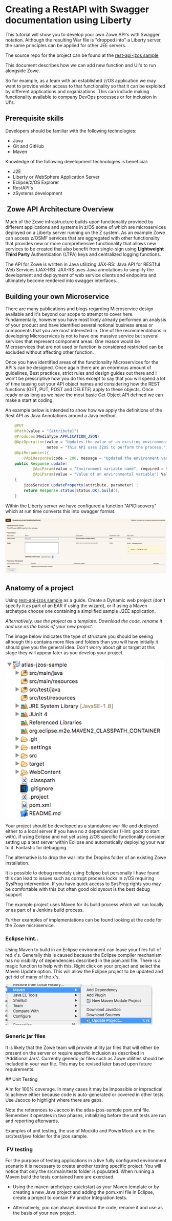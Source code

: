 # Creating a RestAPI with Swagger documentation using Liberty

This tutorial will show you to develop your own Zowe API's with Swagger notation. Although the resulting War file is "dropped into" a Liberty server, the same principles can be applied for other JEE servers.

The source repo for the project can be found at the [rest-api-jzos sample](https://github.com/zowe/rest-api-jzos-sample)

This document describes how we can add new function and UI's to run alongside Zowe.

So for example, as a team with an established z/OS application we may want to provide wider access to that functionality so that it can be exploited by different applications and organizations. This can include making functionality available to company DevOps processes or for inclusion in UI's.

## Prerequisite skills

Developers should be familiar with the following technologies:

- Java
- Git and GitHub
- Maven

Knowledge of the following development technologies is beneficial:

- J2E
- Liberty or WebSphere Application Server
- Eclipse/z/OS Explorer
- RestAPI's
- zSystems development

##  Zowe API Architecture Overview

Much of the Zowe infrastructure builds upon functionality provided by different applications and systems in z/OS some of which are microservices deployed on a Liberty server running on the Z system. As an example Zowe can access z/OSMF services that are aggregated with other functionality that provides new or more comprehensive functionality that allows new services to be created that also benefit from single-sign using **Lightweight Third Party** Authentication (LTPA) keys and centralized logging functions.

The API for Zowe is written in Java utilizing JAX-RS: Java API for RESTful Web Services (JAX-RS). JAX-RS uses Java annotations to simplify the development and deployment of web service clients and endpoints and ultimately become rendered into swagger interfaces.

## Building your own Microservice

There are many publications and blogs regarding Microservice design
available and it's beyond our scope to attempt to cover here. Fundamentally, however you have most likely already performed an analysis of your product and have identified several notional business
areas or components that you are most interested in. One of the recommendations in developing Microservices is not to have one massive service but several services that represent component areas. One reason
would be Microservices that are not used or function is considered restricted can be excluded without affecting other function.

Once you have identified areas of the functionality Microservices for the API's can be designed. Once again there are an
enormous amount of guidelines, Best practices, strict rules and design guides out there and I won't be prescriptive how you do this except to
say that you will spend a lot of time teasing out your API object names and considering how the REST functions (GET, PUT, POST and DELETE) apply
to these objects. Once ready or as long as we have the most basic Get Object API defined we can make a start at coding.

An example below is intended to show how we apply the definitions of
the Rest API as Java Annotations around a Java method.

```java
	@PUT
	@Path(value = "{attribute}")
	@Produces(MediaType.APPLICATION_JSON)
	@ApiOperation(value = "Updates the value of an existing environment variable",
	              notes = "This API uses JZOS to perform the process.")
	@ApiResponses({
		@ApiResponse(code = 200, message = "Updated the environment variable")})
	public Response update(
			@ApiParam(value = "Environment variable name", required = true)  @PathParam("attribute") String attribute,
			@ApiParam(value = "Value of an environmental variable") ValueParameter parameter)
	{
		jzosService.updateProperty(attribute, parameter) ;
		return Response.status(Status.OK).build();
	}
```

Within the Liberty server we have configured a function "APIDiscovery" which at run time converts this into swagger format.

![](../../images/guides/libertyAPI/swag.png)

## Anatomy of a project

Using [rest-api-jzos sample](https://github.com/zowe/rest-api-jzos-sample) as a guide. Create a Dynamic web project (don't specify it as part of an EAR if using the wizard), or if using a
Maven archetype choose one containing a simplified sample J2EE application.

_Alternatively, use the project as a template. Download the code, rename it and use as the basis of your new project._

The image below indicates the type of structure you should be seeing although this contains more files and folders than you will have
initially it should give you the general idea. Don't worry about git or target at this stage they will appear later as you develop your project.

![](../../images/guides/libertyAPI/struct1.png)

Your project should be developed as a standalone war file and deployed either to a local server if you have no z dependencies (Hint: good to
start with). If using Eclipse and not yet using z/OS specific functionality consider setting up a test server within Eclipse and
automatically deploying your war to it. Fantastic for debugging.

The alternative is to drop the war into the Dropins folder of an existing Zowe installation.

It is possible to debug remotely using Eclipse but personally I have found this can lead to issues such as corrupt process locks in z/OS
requiring SysProg intervention. If you have quick access to SysProg rights you may be comfortable with this but often good old sysout is the
best debug support

The example project uses Maven for its build process which will run locally or as part of a Jenkins build process.

Further examples of implementations can be found looking at the code for the Zowe microservice.

### Eclipse hint..

Using Maven to build in an Eclipse environment can leave your files full of red x's. Generally this is caused because the Eclipse compiler
mechanism has no visibility of dependencies described in the pom.xml file. There is a magic function to help with this. Right click on your
project and select the Maven Update option. This will allow the Eclipse project to be updated and get rid of many of the x's.

![](../../images/guides/libertyAPI/menu1.png)

### Generic jar files

It is likely that the Zowe team will provide utility jar files that will either be present on the server or require specific inclusion as
described in 'Additional Jars'. Currently generic jar files such as Zowe utilities should be included in your war file. This may be revised
later based upon future requirements.

## Unit Testing

Aim for 100% coverage. In many cases it may be impossible or impractical to achieve either because code is auto-generated or covered in other
tests. Use Jacoco to highlight where there are gaps.

Note the references to Jacoco in the atlas-jzos-sample pom.xml file. Remember it operates in two phases, initializing before the unit tests
are run and reporting afterwards.

Examples of unit testing, the use of Mockito and PowerMock are in the src/test/java folder for the jzos sample.

###  FV testing

For the purpose of testing applications in a live fully configured environment scenario it is necessary to create another testing specific
project. You will notice that only the src/main/tests folder is populated. When running a Maven build the tests contained here are
exercised.

- Using the maven-archetype-quickstart as your Maven template or by creating a new Java project and adding the pom.xml file in Eclipse,
  create a project to contain FV and/or Integration tests.

- Alternatively, you can always download the code, rename it and use as the basis of your new project.
